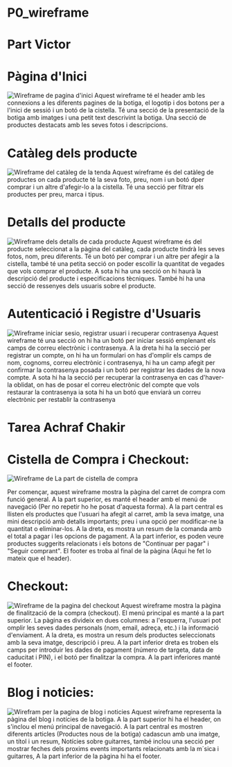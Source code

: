 # P0_wireframe





# Part Victor

# Pàgina d'Inici
![Wireframe de pagina d'inici](<Imatges/inicio_web.jpg>)
Aquest wireframe té el header amb les connexions a les diferents pagines de la botiga, el logotip i dos botons per a l'inici de sessió i un botó de la cistella.
Té una secció de la presentació de la botiga amb imatges i una petit text descrivint la botiga. Una secció de productes destacats amb les seves fotos i descripcions.

# Catàleg dels producte
![Wireframe del catàleg de la tenda](<Imatges/catalogo_web.jpg>)
Aquest wireframe és del catàleg de productes on cada producte té la seva foto, preu, nom i un botó dper comprar i un altre d'afegir-lo a la cistella. Té una secció per filtrar els productes per preu, marca i tipus.

# Detalls del producte
![Wireframe dels detalls de cada producte](<Imatges/producto_web.jpg>)
Aquest wireframe és del producte seleccionat a la pàgina del catàleg, cada producte tindrà les seves fotos, nom, preu diferents. Té un botó per comprar i un altre per afegir a la cistella, també té una petita secció on poder escollir la quantitat de vegades que vols comprar el producte. A sota hi ha una secció on hi haurà la descripció del producte i especificacions tècniques.
També hi ha una secció de ressenyes dels usuaris sobre el producte.

# Autenticació i Registre d'Usuaris
![Wireframe iniciar sesio, registrar usuari i recuperar contrasenya](<Imatges/autenticacio_usuari_web.jpg>)
Aquest wireframe té una secció on hi ha un botó per iniciar sessió emplenant els camps de correu electrònic i contrasenya. A la dreta hi ha la secció per registrar un compte, on hi ha un formulari on has d'omplir els camps de nom, cognoms, correu electrònic i contrasenya, hi ha un camp afegit per confirmar la contrasenya posada i un botó per registrar les dades de la nova compte.
A sota hi ha la secció per recuperar la contrasenya en cas d'haver-la oblidat, on has de posar el correu electrònic del compte que vols restaurar la contrasenya ia sota hi ha un botó que enviarà un correu electrònic per restablir la contrasenya

# Tarea Achraf Chakir

# Cistella de Compra i Checkout:
![Wireframe de La part de cistella de compra](<Imatges/Cistella de Compra.jpeg>)

Per començar, aquest wireframe mostra la pàgina del carret de compra com funció general. A la part superior, es manté el header amb el menú de navegació (Per no repetir ho he posat d'aquesta forma). A la part central es llisten els productes que l'usuari ha afegit al carret, amb la seva imatge, una mini descripció amb detalls importants; preu i una opció per modificar-ne la quantitat o eliminar-los. A la dreta, es mostra un resum de la comanda amb el total a pagar i les opcions de pagament. A la part inferior, es poden veure productes suggerits relacionats i els botons de "Continuar per pagar" i "Seguir comprant". El footer es troba al final de la pàgina (Aqui he fet lo mateix que el header).

# Checkout: 
![Wireframe de la pagina del checkout](Imatges/Checkout.jpeg)
Aquest wireframe mostra la pàgina de finalització de la compra (checkout). El menú principal es manté a la part superior. La pàgina es divideix en dues columnes: a l'esquerra, l'usuari pot omplir les seves dades personals (nom, email, adreça, etc.) i la informació d'enviament. A la dreta, es mostra un resum dels productes seleccionats amb la seva imatge, descripció i preu. A la part inferior dreta es troben els camps per introduir les dades de pagament (número de targeta, data de caducitat i PIN), i el botó per finalitzar la compra. A la part inferiores manté el footer.

# Blog i noticies:
![Wirefram per la pagina de blog i noticies](<Imatges/Blog i noticies.jpeg>)
Aquest wireframe representa la pàgina del blog i notícies de la botiga. A la part superior hi ha el header, on s'inclou el menú principal de navegació. A la part central es mostren diferents articles (Productes nous de la botiga) cadascun amb una imatge, un títol i un resum,  Notícies sobre guitarres, també inclou una secció per mostrar feches dels proxims events importants relacionats amb la m´sica i guitarres, A la part inferior de la pàgina hi ha el footer.


